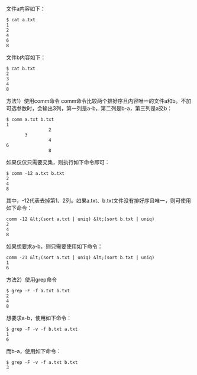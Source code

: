文件a内容如下：
```
$ cat a.txt 
1
2
4
6
8
```
文件b内容如下：

```
$ cat b.txt 
2
3
4
8
```

方法1）使用comm命令
comm命令比较两个排好序且内容唯一的文件a和b。不加可选参数时，会输出3列，第一列是a-b，第二列是b-a，第三列是a交b：
```
$ comm a.txt b.txt 
1
                2
       3
                4
6
                8
```
如果仅仅只需要交集，则执行如下命令即可：

```
$ comm -12 a.txt b.txt
2
4
8
```
其中，-12代表去掉第1、2列。如果a.txt、b.txt文件没有排好序且唯一，则可使用如下命令：
```
comm -12 &lt;(sort a.txt | uniq) &lt;(sort b.txt | uniq)
2
4
8
```
如果想要求a-b，则只需要使用如下命令：
```
comm -23 &lt;(sort a.txt | uniq) &lt;(sort b.txt | uniq)
1
6
```

方法2）使用grep命令
```
$ grep -F -f a.txt b.txt 
2
4
8
```
想要求a-b，使用如下命令：

```
$ grep -F -v -f b.txt a.txt 
1
6
```
而b-a，使用如下命令：

```
$ grep -F -v -f a.txt b.txt 
3

```
